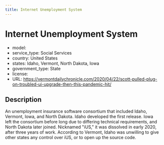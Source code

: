 ```yaml
---
title: Internet Unemployment System
---
```


# Internet Unemployment System

- model: 
- service_type: Social Services
- country: United States
- states: Idaho, Vermont, North Dakota, Iowa
- government_type: State
- license: 
- URL: https://vermontdailychronicle.com/2020/04/22/scott-pulled-plug-on-troubled-ui-upgrade-then-this-pandemic-hit/

## Description
An unemployment insurance software consortium that included Idaho, Vermont, Iowa, and North Dakota. Idaho developed the first release. Iowa left the consortium before long due to differing technical requirements, and North Dakota later joined. Nicknamed "iUS," it was dissolved in early 2020, after three years of work. According to Vermont, Idaho was unwilling to give other states any control over iUS, or to open up the source code.
